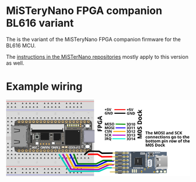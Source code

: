 # MiSTeryNano FPGA companion BL616 variant

The is the variant of the MiSTeryNano FPGA companion firmware
for the BL616 MCU.

The [instructions in the MiSTerNano repositories](https://github.com/harbaum/MiSTeryNano/tree/main/firmware) mostly apply to this version as well.


# Example wiring

![Tang Nano 20k with M0S Dock](m0s_dock_tn20k.png)
